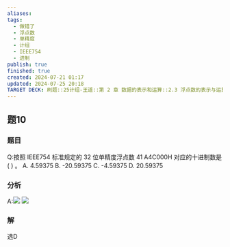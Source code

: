 ```yaml
---
aliases: 
tags:
  - 做错了
  - 浮点数
  - 单精度
  - 计组
  - IEEE754
  - 进制
publish: true
finished: true
created: 2024-07-21 01:17
updated: 2024-07-25 20:18
TARGET DECK: 刷题::25计组-王道::第 2 章 数据的表示和运算::2.3 浮点数的表示与运算::题10
---
```

## 题10
### 题目
Q:按照 IEEE754 标准规定的 32 位单精度浮点数 ${41}\mathrm{\;A}4\mathrm{C}{000}\mathrm{H}$ 对应的十进制数是 ( ) 。
A. 4.59375 B. -20.59375 C. -4.59375 D. 20.59375
### 分析
A:![](https://img.hwenyi.live/202407271350853.webp)
![](https://img.hwenyi.live/202407271351660.webp)
### 解
选D
